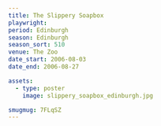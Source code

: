 ```yaml
---
title: The Slippery Soapbox
playwright: 
period: Edinburgh
season: Edinburgh
season_sort: 510
venue: The Zoo
date_start: 2006-08-03
date_end: 2006-08-27

assets:
  - type: poster
    image: slippery_soapbox_edinburgh.jpg

smugmug: 7FLqSZ
---
```


